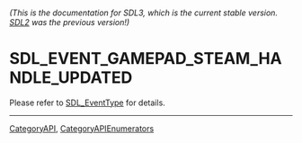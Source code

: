 ###### (This is the documentation for SDL3, which is the current stable version. [SDL2](https://wiki.libsdl.org/SDL2/) was the previous version!)
# SDL_EVENT_GAMEPAD_STEAM_HANDLE_UPDATED

Please refer to [SDL_EventType](SDL_EventType) for details.

----
[CategoryAPI](CategoryAPI), [CategoryAPIEnumerators](CategoryAPIEnumerators)

